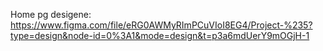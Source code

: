 Home pg desigene: https://www.figma.com/file/eRG0AWMyRImPCuVIoI8EG4/Project-%235?type=design&node-id=0%3A1&mode=design&t=p3a6mdUerY9mOGjH-1
